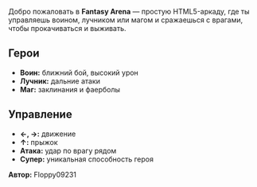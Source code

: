 Добро пожаловать в **Fantasy Arena** — простую HTML5-аркаду, где ты управляешь воином, лучником или магом и сражаешься с врагами, чтобы прокачиваться и выживать.

## Герои
- **Воин:** ближний бой, высокий урон
- **Лучник:** дальние атаки
- **Маг:** заклинания и фаерболы

## Управление
- **←, →:** движение
- **↑:** прыжок
- **Атака:** удар по врагу рядом
- **Супер:** уникальная способность героя

**Автор:** Floppy09231
